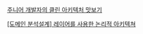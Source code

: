 [주니어 개발자의 클린 아키텍처 맛보기](https://woowabros.github.io/tools/2019/10/02/clean-architecture-experience.html)

[[도메인 분석설계] 레이어를 사용한 논리적 아키텍쳐](https://jhkang-tech.tistory.com/58)